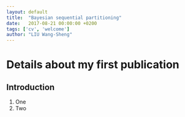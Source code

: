 ```yaml
---
layout: default
title:  "Bayesian sequential partitioning"
date:   2017-08-21 00:00:00 +0200
tags: ['cv', 'welcome']
author: "LIU Wang-Sheng"
---
```


# Details about my first publication

## Introduction

1. One
2. Two
